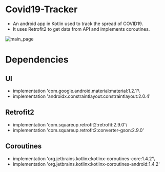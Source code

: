 # Covid19-Tracker
- An android app in Kotlin used to track the spread of COVID19.
- It uses Retrofit2 to get data from API and implements coroutines.

![main_page](https://user-images.githubusercontent.com/48640844/104846465-b4048800-5900-11eb-84ee-d11906249239.png)

# Dependencies
## UI
- implementation 'com.google.android.material:material:1.2.1'\
- implementation 'androidx.constraintlayout:constraintlayout:2.0.4'
## Retrofit2
- implementation 'com.squareup.retrofit2:retrofit:2.9.0'\
- implementation 'com.squareup.retrofit2:converter-gson:2.9.0'
## Coroutines
- implementation 'org.jetbrains.kotlinx:kotlinx-coroutines-core:1.4.2'\
- implementation 'org.jetbrains.kotlinx:kotlinx-coroutines-android:1.4.2'
